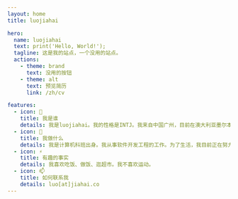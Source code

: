 ```yaml
---
layout: home
title: luojiahai

hero:
  name: luojiahai
  text: print('Hello, World!');
  tagline: 这是我的站点，一个没用的站点。
  actions:
    - theme: brand
      text: 没用的按钮
    - theme: alt
      text: 预览简历
      link: /zh/cv

features:
  - icon: 🤔
    title: 我是谁
    details: 我是luojiahai。我的性格是INTJ。我来自中国广州，目前在澳大利亚墨尔本。
  - icon: 🔭
    title: 我做什么
    details: 我是计算机科班出身。我从事软件开发工程的工作。为了生活，我目前正在努力工作赚钱。
  - icon: ⚡
    title: 有趣的事实
    details: 我喜欢吃饭、做饭、逛超市。我不喜欢运动。
  - icon: 📫
    title: 如何联系我
    details: luo[at]jiahai.co
---
```

